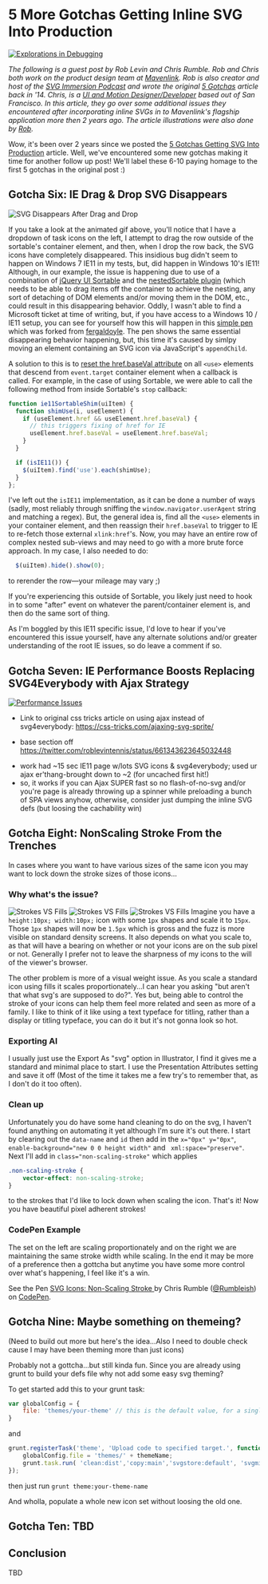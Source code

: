# 5 More Gotchas Getting Inline SVG Into Production

[![Explorations in Debugging](https://roblevintennis.github.io/guest-posts/css-tricks-5-gotchas-getting-svgs-into-production/more-gotchas/images/explorations-in-debugging-4.svg "Explorations in Debugging—Illustrated by Rob Levin")](https://www.instagram.com/roblevintennis/)

<em class="explanation">The following is a guest post by Rob Levin and Chris Rumble. Rob and Chris both work on the product design team at <a href="https://medium.com/mavenlink-product-development">Mavenlink</a>. Rob is also creator and host of the [SVG Immersion Podcast](http://svgimmersion.com/) and wrote the original [5 Gotchas](https://css-tricks.com/gotchas-on-getting-svg-into-production/) article back in '14. Chris, is a [UI and Motion Designer/Developer](http://www.rumble-ish.com/) based out of San Francisco. In this article, they go over some additional issues they encountered after incorporating inline SVGs in to Mavenlink's flagship application more then 2 years ago. The article illustrations were also done by [Rob](https://www.instagram.com/roblevintennis/).</em> 

Wow, it's been over 2 years since we posted the [5 Gotchas Getting SVG Into Production](https://css-tricks.com/gotchas-on-getting-svg-into-production/) article. Well, we've encountered some new gotchas making it time for another follow up post! We'll label these 6-10 paying homage to the first 5 gotchas in the original post :)


## Gotcha Six: IE Drag & Drop SVG Disappears

![SVG Disappears After Drag and Drop](./images/IE11-disappearing-svg-after-drag-ot.gif "Disappearing SVG in IE")

If you take a look at the animated gif above, you'll notice that I have a dropdown of task icons on the left, I attempt to drag the row outside of the sortable's container element, and then, when I drop the row back, the SVG icons have completely disappeared. This insidious bug didn't seem to happen on Windows 7 IE11 in my tests, but, did happen in Windows 10's IE11!  Although, in our example, the issue is happening due to use of a combination of [jQuery UI Sortable](https://jqueryui.com/sortable/) and the [nestedSortable plugin](https://github.com/ilikenwf/nestedSortable) (which needs to be able to drag items off the container to achieve the nesting, any sort of detaching of DOM elements and/or moving them in the DOM, etc., could result in this disappearing behavior. Oddly, I wasn't able to find a Microsoft ticket at time of writing, but, if you have access to a Windows 10 / IE11 setup, you can see for yourself how this will happen in this [simple pen](https://codepen.io/roblevin/pen/RgZJLd?editors=1010) which was forked from [fergaldoyle](https://github.com/fergaldoyle). The pen shows the same essential disappearing behavior happening, but, this time it's caused by simlpy moving an element containing an SVG icon via JavaScript's `appendChild`.

A solution to this is to [reset the href.baseVal attribute](https://stackoverflow.com/questions/31900472/use-jquery-to-change-xlinkhref-attribute-of-svg-element/37667689#37667689) on all `<use>` elements that descend from `event.target` container element when a callback is called. For example, in the case of using Sortable, we were able to call the following method from inside Sortable's `stop` callback:

```javascript
function ie11SortableShim(uiItem) {
  function shimUse(i, useElement) {
    if (useElement.href && useElement.href.baseVal) {
      // this triggers fixing of href for IE
      useElement.href.baseVal = useElement.href.baseVal;
    }
  }

  if (isIE11()) {
    $(uiItem).find('use').each(shimUse);
  }
};
```

I've left out the `isIE11` implementation, as it can be done a number of ways (sadly, most reliably through sniffing the `window.navigator.userAgent` string and matching a regex). But, the general idea is, find all the `<use>` elements in your container element, and then reassign their `href.baseVal` to trigger to IE to re-fetch those external `xlink:href`'s. Now, you may have an entire row of complex nested sub-views and may need to go with a more brute force approach. In my case, I also needed to do:
```javascript
  $(uiItem).hide().show(0);
```
to rerender the row—your mileage may vary ;)

If you're experiencing this outside of Sortable, you likely just need to hook in to some "after" event on whatever the parent/container element is, and then do the same sort of thing.

As I'm boggled by this IE11 specific issue, I'd love to hear if you've encountered this issue yourself, have any alternate solutions and/or greater understanding of the root IE issues, so do leave a comment if so.

## Gotcha Seven: IE Performance Boosts Replacing SVG4Everybody with Ajax Strategy

[![Performance Issues](https://roblevintennis.github.io/guest-posts/css-tricks-5-gotchas-getting-svgs-into-production/more-gotchas/images/performance-issues.svg "Performance Issues—Illustrated by Rob Levin")](https://www.instagram.com/roblevintennis/)

* Link to original css tricks article on using ajax instead of svg4everybody: https://css-tricks.com/ajaxing-svg-sprite/

* base section off https://twitter.com/roblevintennis/status/661343623645032448 
- work had ~15 sec IE11 page w/lots SVG icons & svg4everybody; used ur ajax er'thang-brought down to ~2 (for uncached first hit!)
- so, it works if you can Ajax SUPER fast so no flash-of-no-svg and/or you're page is already throwing up a spinner while preloading a bunch of SPA views anyhow, otherwise, consider just dumping the inline SVG defs (but loosing the cachability win)

## Gotcha Eight: NonScaling Stroke From the Trenches

In cases where you want to have various sizes of the same icon you may want to lock down the stroke sizes of those icons...

### Why what's the issue?
![Strokes VS Fills](./images/strokes-vs-fills.png "Strokes VS Fills")
![Strokes VS Fills](./images/strokes-vs-fills-smaller.png "Strokes VS Fills")
![Strokes VS Fills](./images/strokes-vs-fills-no-pixel-preview.png "Strokes VS Fills")
Imagine you have a `height:10px; width:10px;` icon with some `1px` shapes and scale it to `15px`. Those `1px` shapes will now be `1.5px` which is gross and the fuzz is more visible on standard density screens.  It also depends on what you scale to, as that will have a bearing on whether or not your icons are on the sub pixel or not. Generally I prefer not to leave the sharpness of my icons to the will of the viewer's browser.
 
The other problem is more of a visual weight issue. As you scale a standard icon using fills it scales proportionately...I can hear you asking "but aren't that what svg's are supposed to do?". Yes but, being able to control the stroke of your icons can help them feel more related and seen as more of a family. I like to think of it like using a text typeface for titling, rather than a display or titling typeface, you can do it but it's not gonna look so hot.

### Exporting AI
I usually just use the Export As "svg" option in Illustrator, I find it gives me a standard and minimal place to start. I use the Presentation Attributes setting and save it off (Most of the time it takes me a few try's to remember that, as I don't do it too often).

### Clean up
Unfortunately you do have some hand cleaning to do on the svg, I haven't found anything on automating it yet although I'm sure it's out there. I start by clearing out the `data-name` and `id` then add in the `x="0px" y="0px"`, `enable-background="new 0 0 height width"` and ` xml:space="preserve"`. Next I'll add in `class="non-scaling-stroke"` which applies

```css
.non-scaling-stroke {
	vector-effect: non-scaling-stroke;
}
```

to the strokes that I'd like to lock down when scaling the icon. That's it! Now you have beautiful pixel adherent strokes!

### CodePen Example

The set on the left are scaling proportionately and on the right we are maintaining the same stroke width while scaling. In the end it may be more of a preference then a gottcha but anytime you have some more control over what's happening, I feel like it's a win.
<p data-height="275" data-theme-id="light" data-slug-hash="QgMBRB" data-default-tab="result" data-user="Rumbleish" data-embed-version="2" data-pen-title="SVG Icons: Non-Scaling Stroke " class="codepen">See the Pen <a href="https://codepen.io/Rumbleish/pen/QgMBRB/">SVG Icons: Non-Scaling Stroke </a> by Chris Rumble (<a href="https://codepen.io/Rumbleish">@Rumbleish</a>) on <a href="https://codepen.io">CodePen</a>.</p>
<script async src="https://production-assets.codepen.io/assets/embed/ei.js"></script>

## Gotcha Nine: Maybe something on themeing?
(Need to build out more but here's the idea...Also I need to double check cause I may have been theming more than just icons) 

Probably not a gottcha...but still kinda fun. Since you are already using grunt to build your defs file why not add some easy svg theming? 

To get started add this to your grunt task:

```javascript
var globalConfig = {
	file: 'themes/your-theme' // this is the default value, for a single project.
}
```
and 

```javascript
grunt.registerTask('theme', 'Upload code to specified target.', function(themeName) {
    globalConfig.file = 'themes/' + themeName;
    grunt.task.run( 'clean:dist','copy:main','svgstore:default', 'svgmin:dist');
});
```
then just run `grunt theme:your-theme-name`

And wholla, populate a whole new icon set without loosing the old one.




## Gotcha Ten: TBD

## Conclusion

TBD
